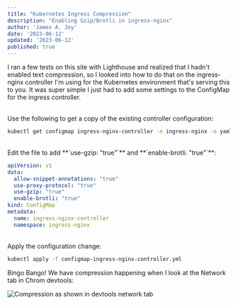 ```yaml
---
title: "Kubernetes Ingress Compression"
description: "Enabling Gzip/Brotli in ingress-nginx"
author: 'James A. Joy'
date: '2023-06-12'
updated: '2023-06-12'
published: true
---
```


I ran a few tests on this site with Lighthouse and realized that I hadn't enabled text compression, so I looked into how to do that on the ingress-nginx controller I'm using for the Kubernetes environment that's serving this to you. It was super simple I just had to add some settings to the ConfigMap for the ingress controller.

<br />
Use the following to get a copy of the existing controller configuration:

```bash
kubectl get configmap ingress-nginx-controller -n ingress-nginx -o yaml
``` 

<br />
Edit the file to add **`use-gzip: "true"`** and **`enable-brotli: "true"`**: 

```yaml
apiVersion: v1
data:
  allow-snippet-annotations: "true"
  use-proxy-protocol: "true"
  use-gzip: "true"
  enable-brotli: "true"
kind: ConfigMap
metadata:
  name: ingress-nginx-controller
  namespace: ingress-nginx
```
<br />
Apply the configuration change:

```bash
kubectl apply -f configmap-ingress-nginx-controller.yml
```

Bingo Bango! We have compression happening when I look at the Network tab in Chrom devtools:

![Compression as shown in devtools network tab](https://res.cloudinary.com/jarautomation/image/upload/f_auto,q_auto/v1686554780/jamesjoy.site/Compression.png)